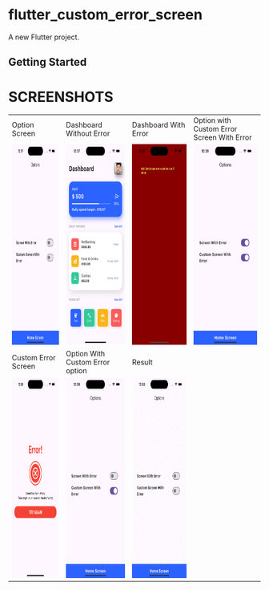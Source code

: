 # flutter_custom_error_screen

A new Flutter project.

## Getting Started

# SCREENSHOTS
<table>
  <tr>
     <td>Option Screen</td>
     <td>Dashboard Without Error</td>
    <td>Dashboard With Error</td>
     <td>Option with Custom Error Screen With Error</td>
     </tr>
  <tr>
    <td><img src="https://github.com/Mirzaazmath/flutter_custom_error_screen/blob/main/assets/output/Screenshot1.png" height="400"></td>
    <td><img src ="https://github.com/Mirzaazmath/flutter_custom_error_screen/blob/main/assets/output/Screenshot2.png" height="400"></td>
    <td><img src ="https://github.com/Mirzaazmath/flutter_custom_error_screen/blob/main/assets/output/Screenshot3.png" height ="400"> </td>
     <td><img src ="https://github.com/Mirzaazmath/flutter_custom_error_screen/blob/main/assets/output/Screenshot4.png" height ="400"> </td>
   
   </tr>
    <tr>
     <td>Custom Error Screen</td>
     <td>Option With Custom Error option</td>
      <td>Result</td>
    
   </tr>
  <tr>
    <td><img src="https://github.com/Mirzaazmath/flutter_custom_error_screen/blob/main/assets/output/Screenshot5.png" height="400"></td>
    <td><img src ="https://github.com/Mirzaazmath/flutter_custom_error_screen/blob/main/assets/output/Screenshot6.png" height="400"></td>
      <td><img src ="https://github.com/Mirzaazmath/flutter_custom_error_screen/blob/main/assets/output/result.gif" height="400"></td>

   
   </tr>

 
   
 </table>
